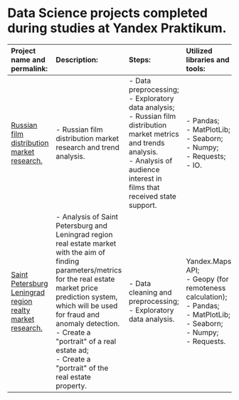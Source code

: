 # Data Science projects completed during studies at Yandex Praktikum.
| Project name and permalink: | Description: | Steps: | Utilized libraries and tools: | Results: |
| :- | :- | :- | :- | :- |
| [Russian film distribution market research.](https://github.com/mrBrain101/Yandex_Praktikum_2023/blob/468ee601de11a75b10659e26f2ace5f5e8c5dcb1/Ya_Practicum_MK_movie_research_distr.ipynb) | - Russian film distribution market research and trend analysis. | - Data preprocessing; <br>- Exploratory data analysis; <br>- Russian film distribution market metrics and trends analysis. <br>- Analysis of audience interest in films that received state support.| - Pandas; <br>- MatPlotLib;<br>- Seaborn;<br>- Numpy; <br>- Requests; <br>- IO. | Presentation of analytical discoveries in the form of a text report.
|[Saint Petersburg Leningrad region realty market research.](https://github.com/mrBrain101/Yandex_Praktikum_2023/blob/468ee601de11a75b10659e26f2ace5f5e8c5dcb1/Ya_Practicum_SPB_realty_research_distr.ipynb) | - Analysis of Saint Petersburg and Leningrad region real estate market with the aim of finding parameters/metrics for the real estate market price prediction system, which will be used for fraud and anomaly detection. <br> - Create a "portrait" of a real estate ad;  <br> - Create a "portrait" of the real estate property. | - Data cleaning and preprocessing;<br> - Exploratory data analysis. | Yandex.Maps API; <br> - Geopy (for remoteness calculation); <br> - Pandas; <br> - MatPlotLib; <br> - Seaborn; <br> - Numpy; <br> - Requests. | - "Portraits" of an ad and a real estate object in Saint Petersburg and Leningrad region. <br> - List of parameters/metrics that contribute to the market price of the real estate object the most, and subsequentially are most useful in anomaly and fraud prediction. |
